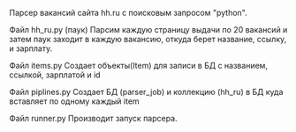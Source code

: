 Парсер вакансий сайта hh.ru с поисковым запросом "python".

Файл hh_ru.py (паук)
Парсим каждую страницу выдачи по 20 вакансий и затем паук заходит в каждую вакансию, откуда берет название, ссылку, и зарплату.

Файл items.py
Создает объекты(Item) для записи в БД с названием, ссылкой, зарплатой и id

Файл piplines.py
Создает БД (parser_job) и коллекцию (hh_ru) в БД куда вставляет по одному каждый item

Файл runner.py
Производит запуск парсера.
